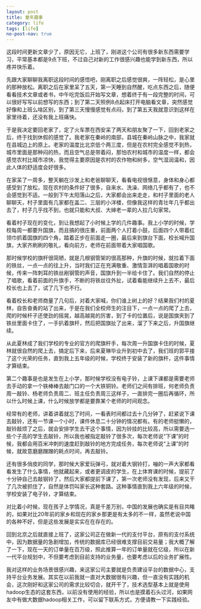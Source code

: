 ```yaml
---
layout: post
title: 童年趣事
category: life
tags: [life]
no-post-nav: true
---
```


这段时间更新文章少了，原因无它，上班了，刚进这个公司有很多新东西需要学习，平常基本都是9点下班，不过自己对新的工作很感兴趣也能学到新东西，所以疼并快乐着。

先跟大家聊聊我离职这段时间的感悟吧，刚离职之后感觉很爽，一阵轻松，是心里的那种放松。离职之后在家里呆了五天，第一天睡到自然醒，吃点东西之后，随便看看技术文章或者书，中午吃完饭后开始写文章，想着终于有一段完整的时间，可以很好写写以前想写的东西；到了第二天照例8点起床打开电脑看文章，突然感觉好像和上班么啥区别，到了第三天慢慢感觉有点闷，到了第五天我就意识到这样在家里待着，还没有我上班痛快。

于是我决定要回老家了，定了火车票在西安呆了两天和朋友聚了一下，回到老家之后，终于找到休假的感觉了。我老家在秦岭的南部，县城在秦岭山脉之中，我家就在县城边上的原上。老家的温度比北京低个两三度，但是在农村完全感觉不到热，城市里面是那种闷的热，而且空气总是带着闷，那怕农村和城市的温度一样，都会感觉农村比城市凉快，我觉得主要原因是农村的农作物和树多，空气湿润温和，因此人体的舒适度会好很多。

在家呆了一周多，整天躺在沙发上和老爸聊聊天，看看电视很惬意，身体和身心都感受到了放松，现在农村的条件好了很多，自来水、洗澡、网络几乎都有了，也不会感觉到不适。一般到下午太阳落山之后，大家都会出来走走，和村子里面的老人聊聊天，村子里面有几家都在盖二、三层的小洋楼，但像我这样的青壮年几乎都出去了，村子几乎找不到，也就只能和大叔、大婶老一辈的人拉几句家常。

看着村子现在的变化，到让我想起了小时候上学的几件趣事。我上小学的时候，学校每周一都要升国旗，而且搞的很庄重，前面两个人打着小鼓，后面四个人带着红领巾抓着国旗的四个角，踏着正步在前面走一圈，最后来到旗台下面，校长喊升国旗，大家齐刷刷的敬礼，看向前方，老师在前面带着大家唱国歌。

那时候学校的旗杆很简陋，就是几根钢管架的很高那种，升旗的时候，就拉着下面的铁丝，一点一点的往上升，当时我们正在充满敬重、激情澎湃的唱着国歌的时候，传来一阵刺耳的铁丝剐钢管的声音，国旗升到一半给卡住了。我们自然的停止了唱歌，看着前面的升旗手，不断的将铁丝往外扯，试着看能继续升上去不，最后校长也上去了，试了几下也不行。

看着校长和老师商量了几句后，对着大家喊，你们谁上树上的好？结果我们村的夏林，自告奋勇的站了出来，于是在我们全校师生的注目下，一点一点的爬了上去，爬的时候杆子还使劲的摇晃，越高越晃的厉害，到了卡的位置后，说是国旗夹到了铁丝里面卡住了，一手扒着旗杆，然后把国旗扯了出来，溜了下来之后，升国旗继续。

从此夏林成了我们学校的专业的官方的爬旗杆手，每次周一升国旗卡住的时候，夏林就很自然的爬上去，搞定后下来，后来夏琳毕业升到初中去了，我们班的郭平接了这个光荣的任务，直到我上五年级的时候，学校终于安装了新的旗杆，这件事情才算结束。

第二个趣事是也是发生在上小学，那时候学校没有电子铃，上课下课都是需要老师去手动的拿一个铁棒棒去敲门口的一个大铁铜铃。老师们之间有排班，何老师负责周一敲铃、杨老师负责周二、班主任负责周三这样子，一直排完一圈后再循环，所以什么时候上课，什么时候放学都是要靠某个老师的时间观念。

经常有的老师，讲着讲着就忘了时间，一看表时间都过去十几分钟了，赶紧说下课去敲铃，还有一节课一个小时，课件休息二十分钟的情况都有。有的老师挺懒的，敲铃敲烦了之后，就会安排学生去干这个事情，因为铃挂的比较高，所以需要选一些个子高的学生去敲铃，所以我也被指定敲铃了很多次，每次老师说“下课”的时候，我都会用百米冲刺的速度赶到敲铃的地方完成任务，每次老师说“上课”的时候，就故意磨磨蹭蹭的耗点时间，再去敲铃。

还有很多俏皮的同学，那时候大家爱玩弹弓，就对着大钢铃打，嘣的一声大家都看看发生了什么事情，他就藏起来，或者更调皮的学生，在上体育课的时候，提前了十分钟自己去敲钢铃了，然后大家都提前下课了，第一次老师没有发现，后来又干了几次被抓住了，自然是体罚叫家长这种套路。这种事情直到我上六年级的时候，学校安装了电子铃，才算结束。

对比着小时候，现在孩子上学情况，真是千差万别，中国的发展也确实是有目共睹的，如果对比20年前的家乡和现在的家乡那更是有太多的不一样，虽然老说中国的各种不好，但是这些发展是实实在在存在的。

回到北京之后就直接上班了，这家公司正在做新一代的支付平台，原有的支付系统中，因为数据量的急剧增加，传统的数据库已经很难支撑目前交易量；我大概了解了一下，现在一天的订单量在百万级，照此推算一年的订单量就在亿级，所以在新一代平台规划中，不但要考虑到目前支持的业务量，也要考虑以后的业务扩展性。

我对这样的业务场景很感兴趣，来这家公司主要就是负责建设平台的数据中心，支持平台业务发展。其实在以前我就一直对大数据很有兴趣，但一直没有实践的机会，这次刚好和这家公司的需求比较切合，就开干了，技术选型基本上就是使用hadoop生态的这套东西，以前没有使用的经验，所以也是摸着石头过河，如果网友中有做大数据hadoop相关工作，可以留下联系方式，方便请教一下实践经验。



